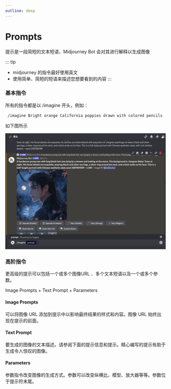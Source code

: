 ```yaml
---
outline: deep
---
```


# Prompts

提示是一段简短的文本短语，Midjourney Bot 会对其进行解释以生成图像

::: tip

- midjourney 的指令最好使用英文
- 使用简单、简短的短语来描述您想要看到的内容
:::


### 基本指令

所有的指令都是以 /imagine 开头，例如：

 ```
  /imagine Bright orange California poppies drawn with colored pencils
 ```
如下图所示

![alt text](https://github.com/webkubor/picx-images-hosting/raw/master/blog/image.41xzj3doup.webp)

### 高阶指令
更高级的提示可以包括一个或多个图像URL 、多个文本短语以及一个或多个参数。

Image Prompts + Text Prompt +  Parameters

#### Image Prompts

可以将图像 URL 添加到提示中以影响最终结果的样式和内容。图像 URL 始终出现在提示的前面。


#### Text Prompt

要生成的图像的文本描述。请参阅下面的提示信息和提示。精心编写的提示有助于生成令人惊叹的图像。

#### Parameters
参数指令改变图像的生成方式。参数可以改变纵横比、模型、放大器等等。参数位于提示符末尾。